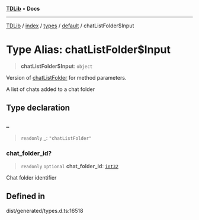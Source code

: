 [**TDLib**](../../../../../../README.md) • **Docs**

***

[TDLib](../../../../../../modules.md) / [index](../../../../../README.md) / [types](../../../README.md) / [default](../README.md) / chatListFolder$Input

# Type Alias: chatListFolder$Input

> **chatListFolder$Input**: `object`

Version of [chatListFolder](chatListFolder.md) for method parameters.

A list of chats added to a chat folder

## Type declaration

### \_

> `readonly` **\_**: `"chatListFolder"`

### chat\_folder\_id?

> `readonly` `optional` **chat\_folder\_id**: [`int32`](int32.md)

Chat folder identifier

## Defined in

dist/generated/types.d.ts:16518
